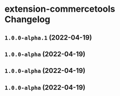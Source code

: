 # extension-commercetools Changelog

## `1.0.0-alpha.1` (2022-04-19)

## `1.0.0-alpha` (2022-04-19)

## `1.0.0-alpha` (2022-04-19)

## `1.0.0-alpha` (2022-04-19)
